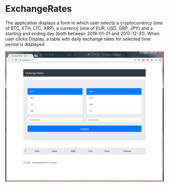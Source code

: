 # ExchangeRates


The application displays a form in which user selects a cryptocurrency (one of BTC, ETH, LTC, XRP), a
currency (one of EUR, USD, GBP, JPY) and a starting and ending day (both between 2016-01-01 and
2017-12-31).
When user clicks Display, a table with daily exchange rates for selected time period is displayed.

![exchangerates](https://github.com/V1rtus9/ExchangeRates/blob/master/exchange_rates_screenshot.png)
